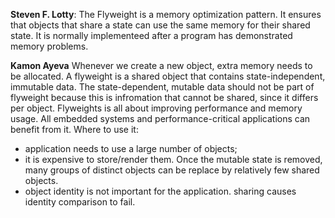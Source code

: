 **Steven F. Lotty**:
The Flyweight is a memory optimization pattern.
It ensures that objects that share a state can use the same memory for their shared state. It is normally implementeed 
after a program has demonstrated memory problems.

**Kamon Ayeva**
Whenever we create a new object, extra memory needs to be allocated.
A flyweight is a shared object that contains state-independent, immutable data. The state-dependent, mutable data 
should not be part of flyweight because this is infromation that cannot be shared, since it differs per object.
Flyweights is all about improving performance and memory usage. All embedded systems and performance-critical
applications can benefit from it.
Where to use it:
* application needs to use a large number of objects;
* it is expensive to store/render them. Once the mutable state is removed, many groups of distinct objects
can be replace by relatively few shared objects.
* object identity is not important for the application. sharing causes identity comparison to fail.
